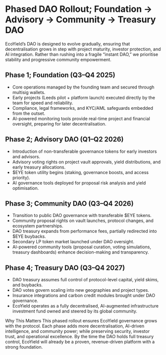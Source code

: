 # Phased DAO Rollout; Foundation → Advisory → Community → Treasury DAO

EcoYield’s DAO is designed to evolve gradually, ensuring that
decentralisation grows in step with project maturity, investor
protection, and AI integration. Rather than rushing into a fragile
“instant DAO,” we prioritise stability and progressive community
empowerment.

## Phase 1; Foundation (Q3–Q4 2025)

- Core operations managed by the founding team and secured through
multisig wallets.
- Early projects (Leeds pilot + platform launch) executed directly by
the team for speed and reliability.
- Compliance, legal frameworks, and KYC/AML safeguards embedded from the
outset.
- AI-powered monitoring tools provide real-time project and financial
oversight, preparing for later decentralisation.

## Phase 2; Advisory DAO (Q1–Q2 2026)

- Introduction of non-transferable governance tokens for early
investors and advisors.
- Advisory voting rights on project vault approvals, yield
distributions, and early treasury allocations.
- $EYE token utility begins (staking, governance boosts, and access
priority).
- AI governance tools deployed for proposal risk analysis and yield
optimisation.

## Phase 3; Community DAO (Q3–Q4 2026)

- Transition to public DAO governance with transferable $EYE tokens.
- Community proposal rights on vault launches, protocol changes, and
ecosystem partnerships.
- DAO treasury expands from performance fees, partially redirected into
$EYE buybacks.
- Secondary LP token market launched under DAO oversight.
- AI-powered community tools (proposal curation, voting simulations,
treasury dashboards) enhance decision-making and transparency.

## Phase 4; Treasury DAO (Q3–Q4 2027)

- DAO treasury assumes full control of protocol-level capital, yield
skims, and buybacks.
- DAO votes govern scaling into new geographies and project types.
- Insurance integrations and carbon credit modules brought under DAO
governance.
- EcoYield operates as a fully decentralised, AI-augmented
infrastructure investment fund owned and steered by its global
community.

Why This Matters
This phased rollout ensures EcoYield governance grows with the protocol.
Each phase adds more decentralisation, AI-driven intelligence, and
community power; while preserving security, investor trust, and
operational excellence. By the time the DAO holds full treasury control,
EcoYield will already be a proven, revenue-driven platform with a strong
foundation.
